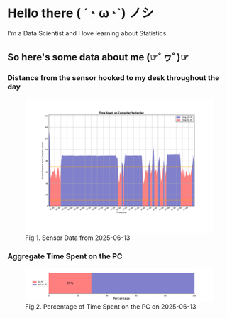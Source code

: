 
# Hello there ( ´◔ ω◔`) ノシ

I'm a Data Scientist and I love learning about Statistics.

## So here's some data about me (☞ﾟヮﾟ)☞


### Distance from the sensor hooked to my desk throughout the day
<figure>
  <picture>
    <source media="(prefers-color-scheme: dark)" srcset="Pi/readme/graphs/lineplot/dark-plot-2025-06-13.png">
    <source media="(prefers-color-scheme: light)" srcset="Pi/readme/graphs/lineplot/light-plot-2025-06-13.png">
    <img alt="Shows a black logo in light color mode and a white one in dark color mode." src="Pi/readme/graphs/lineplot/light-plot-2025-06-13.png">
  </picture>
  <figcaption>Fig 1. Sensor Data from 2025-06-13</figcaption>
</figure>



### Aggregate Time Spent on the PC
<figure>
  <picture>
    <source media="(prefers-color-scheme: dark)" srcset="Pi/readme/graphs/barplot/dark-plot-2025-06-13.png">
    <source media="(prefers-color-scheme: light)" srcset="Pi/readme/graphs/barplot/light-plot-2025-06-13.png">
    <img alt="Shows a black logo in light color mode and a white one in dark color mode." src="Pi/readme/graphs/barplot/light-plot-2025-06-13.png">
  </picture>
  <figcaption>Fig 2. Percentage of Time Spent on the PC on 2025-06-13</figcaption>
</figure>
